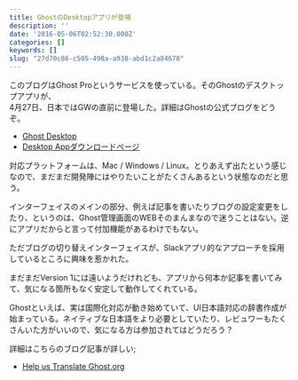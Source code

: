 ```yaml
---
title: GhostのDesktopアプリが登場
description: ''
date: '2016-05-06T02:52:30.000Z'
categories: []
keywords: []
slug: "27d70c86-c505-498a-a938-abd1c2a84678"
---
```

このブログはGhost Proというサービスを使っている。そのGhostのデスクトップアプリが、  
4月27日、日本ではGWの直前に登場した。詳細はGhostの公式ブログをどうぞ。

*   [Ghost Desktop](https://blog.ghost.org/desktop/)
*   [Desktop Appダウンロードページ](https://ghost.org/downloads/)

対応プラットフォームは、Mac / Windows / Linux。とりあえず出たという感じなので、まだまだ開発陣にはやりたいことがたくさんあるという状態なのだと思う。

インターフェイスのメインの部分、例えば記事を書いたりブログの設定変更をしたり、というのは、Ghost管理画面のWEBそのまんまなので迷うことはない。逆にアプリだからと言って付加機能があるわけでもない。

ただブログの切り替えインターフェイスが、Slackアプリ的なアプローチを採用しているところに興味を惹かれた。

まだまだVersion 1には遠いようだけれども、アプリから何本か記事を書いてみて、気になる箇所もなく安定して動作してくれている。

Ghostといえば、実は国際化対応が動き始めていて、UI日本語対応の辞書作成が始まっている。ネイティブな日本語をより必要としていたり、レビュワーもたくさんいた方がいいので、気になる方は参加されてはどうだろう？

詳細はこちらのブログ記事が詳しい;

*   [Help us Translate Ghost.org](https://blog.ghost.org/translate-ghost-org/)